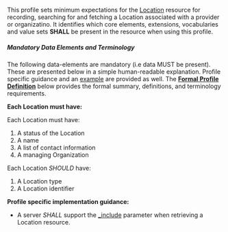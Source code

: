 This profile sets minimum expectations for the [Location] resource for recording, searching for and fetching a Location associated with a provider or organizatino. It identifies which core elements, extensions, vocabularies and value sets **SHALL** be present in the resource when using this profile.


##### Mandatory Data Elements and Terminology


The following data-elements are mandatory (i.e data MUST be present). These are presented below in a simple human-readable explanation.  Profile specific guidance and an [example](#example) are provided as well.  The [**Formal Profile Definition**](#profile) below provides the  formal summary, definitions, and  terminology requirements.  

**Each Location must have:**

Each Location must have:

1. A status of the Location
1. A name
1. A list of contact information
1. A managing Organization

Each Location *SHOULD* have:

1. A Location type
1. A  Location identifier

**Profile specific implementation guidance:**

 * A server *SHALL* support the [_include](http://build.fhir.org//search.html#include) parameter when retrieving a Location resource.

[Location]:  http://build.fhir.org/location.html
